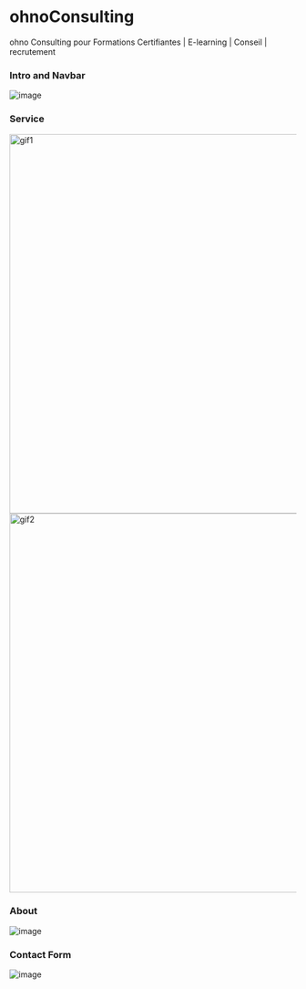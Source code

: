 # ohnoConsulting
ohno Consulting pour Formations Certifiantes | E-learning | Conseil | recrutement

### Intro and Navbar
![image](https://github.com/ERRAJI-hamza/ohnoConsulting/assets/108309298/682f67ec-dc93-47fe-8849-349769b4e2b4)

### Service
<img width="665" alt="gif1" src="https://github.com/ERRAJI-hamza/ohnoConsulting/assets/108309298/613d5076-87e0-4c06-a4ac-4ca642afd744">
<img width="665" alt="gif2" src="https://github.com/ERRAJI-hamza/ohnoConsulting/assets/108309298/cffcdf99-4303-4d9d-9a78-4c88469bcf2b">

### About
![image](https://github.com/ERRAJI-hamza/ohnoConsulting/assets/108309298/3b7aea95-0b22-45aa-b922-d48dcf584aba)

### Contact Form
![image](https://github.com/ERRAJI-hamza/ohnoConsulting/assets/108309298/0c0c87f0-38ca-4aba-8c1a-d863aa5492e9)
